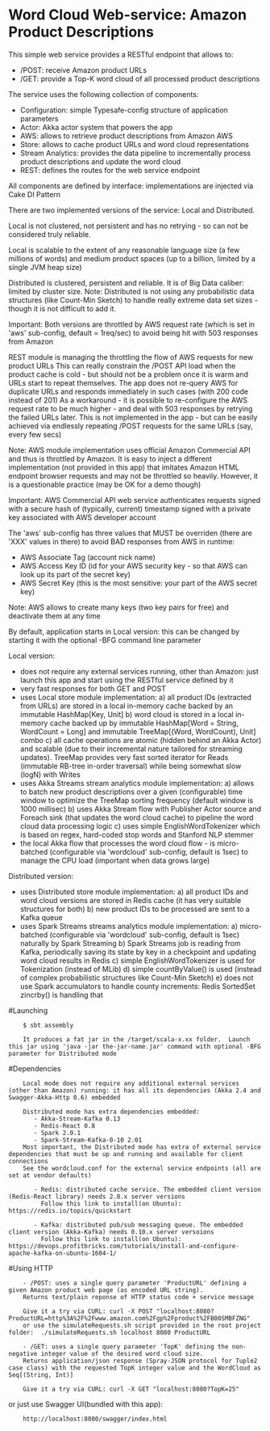 # Word Cloud Web-service: Amazon Product Descriptions
This simple web service provides a RESTful endpoint that allows to: 
   - /POST: receive Amazon product URLs
   - /GET: provide a Top-K word cloud of all processed product descriptions
   
The service uses the following collection of components:
  - Configuration: simple Typesafe-config structure of application parameters
  - Actor: Akka actor system that powers the app
  - AWS: allows to retrieve product descriptions from Amazon AWS
  - Store: allows to cache product URLs and word cloud representations
  - Stream Analytics: provides the data pipeline to incrementally process product descriptions and update the word cloud
  - REST: defines the routes for the web service endpoint

All components are defined by interface: implementations are injected via Cake DI Pattern
  
There are two implemented versions of the service: Local and Distributed. 

Local is not clustered, not persistent and has no retrying - so can not be considered truly reliable.

Local is scalable to the extent of any reasonable language size (a few millions of words) and medium product spaces (up to a billion, limited by a single JVM heap size)

Distributed is clustered, persistent and reliable. It is of Big Data caliber: limited by cluster size. 
Note: Distributed is not using any probabilistic data structures (like Count-Min Sketch) to handle really extreme data set sizes - though it is not difficult to add it.

Important: Both versions are throttled by AWS request rate (which is set in 'aws' sub-config, default = 1req/sec) to avoid being hit with 503 responses from Amazon

REST module is managing the throttling the flow of AWS requests for new product URLs 
This can really constrain the /POST API load when the product cache is cold - but should not be a problem once it is warm and URLs start to repeat themselves. 
The app does not re-query AWS for duplicate URLs and responds immediately in such cases (with 200 code instead of 201)
As a workaround - it is possible to re-configure the AWS request rate to be much higher - and deal with 503 responses by retrying the failed URLs later.
This is not implemented in the app - but can be easily achieved via endlessly repeating /POST requests for the same URLs (say, every few secs)

Note: AWS module implementation uses official Amazon Commercial API and thus is throttled by Amazon. 
It is easy to inject a different implementation (not provided in this app) that imitates Amazon HTML endpoint browser requests and may not be throttled so heavily. 
However, it is a questionable practice (may be OK for a demo though)
 
Important: AWS Commercial API web service authenticates requests signed with a secure hash of (typically, current) timestamp signed with a private key associated with AWS developer account

The 'aws' sub-config has three values that MUST be overriden (there are 'XXX' values in there) to avoid BAD responses from AWS in runtime:
   - AWS Associate Tag (account nick name)
   - AWS Access Key ID (id for your AWS security key - so that AWS can look up its part of the secret key)
   - AWS Secret Key (this is the most sensitive: your part of the AWS secret key)
   
Note: AWS allows to create many keys (two key pairs for free) and deactivate them at any time   

By default, application starts in Local version: this can be changed by starting it with the optional -BFG command line parameter   

Local version: 

  - does not require any external services running, other than Amazon: just launch this app and start using the RESTful service defined by it
  - very fast responses for both GET and POST 
  - uses Local store module implementation: 
       a) all product IDs (extracted from URLs) are stored in a local in-memory cache backed by an immutable HashMap[Key, Unit]
       b) word cloud is stored in a local in-memory cache backed up by immutable HashMap[Word = String, WordCount = Long] and immutable TreeMap[(Word, WordCount), Unit] combo
       c) all cache operations are atomic (hidden behind an Akka Actor) and scalable (due to their incremental nature tailored for streaming updates).
       TreeMap provides very fast sorted iterator for Reads (immutable RB-tree in-order traversal) while being somewhat slow (logN) with Writes 
  - uses Akka Streams stream analytics module implementation:
       a) allows to batch new product descriptions over a given (configurable) time window to optimize the TreeMap sorting frequency (default window is 1000 millisec)
       b) uses Akka Stream flow with Publisher Actor source and Foreach sink (that updates the word cloud cache) to pipeline the word cloud data processing logic
       c) uses simple EnglishWordTokenizer which is based on regex, hard-coded stop words and Stanford NLP stemmer
  - the local Akka flow that processes the word cloud flow - is micro-batched (configurable via 'wordcloud' sub-config, default is 1sec) to manage the CPU load (important when data grows large)

Distributed version:

  - uses Distributed store module implementation:
      a) all product IDs and word cloud versions are stored in Redis cache (it has very suitable structures for both)
      b) new product IDs to be processed are sent to a Kafka queue
  - uses Spark Streams streams analytics module implementation:
      a) micro-batched (configurable via 'wordcloud' sub-config, default is 1sec) naturally by Spark Streaming
      b) Spark Streams job is reading from Kafka, periodically saving its state by key in a checkpoint and updating word cloud results in Redis 
      c) simple EnglishWordTokenizer is used for Tokenization (instead of MLib)
      d) simple countByValue() is used (instead of complex probabilistic structures like Count-Min Sketch)
      e) does not use Spark accumulators to handle county increments: Redis SortedSet zincrby() is handling that
      
        
#Launching
        
        $ sbt assembly
        
        It produces a fat jar in the /target/scala-x.xx folder.  Launch this jar using 'java -jar the-jar-name.jar' command with optional -BFG parameter for Distributed mode

#Dependencies
       
        Local mode does not require any additional external services (other than Amazon) running: it has all its dependencies (Akka 2.4 and Swagger-Akka-Http 0.6) embedded
        
        Distributed mode has extra dependencies embedded: 
           - Akka-Stream-Kafka 0.13
           - Redis-React 0.8
           - Spark 2.0.1
           - Spark-Stream-Kafka-0-10 2.01
        Most important, the Distributed mode has extra of external service dependencies that must be up and running and available for client connections
        See the wordcloud.conf for the external service endpoints (all are set at vendor defaults)
         
           - Redis: distributed cache service. The embedded client version (Redis-React library) needs 2.8.x server versions
             Follow this link to install(on Ubuntu): https://redis.io/topics/quickstart
             
           - Kafka: distributed pub/sub messaging queue. The embedded client version (Akka-Kafka) needs 0.10.x server versoions
             Follow this link to install(on Ubuntu): https://devops.profitbricks.com/tutorials/install-and-configure-apache-kafka-on-ubuntu-1604-1/
         
#Using HTTP

    	- /POST: uses a single query parameter 'ProductURL' defining a given Amazon product web page (as encoded URL string). 
    	Returns text/plain reponse of HTTP status code + service message
    
    	Give it a try via CURL: curl -X POST "localhost:8080?ProductURL=http%3A%2F%2Fwww.amazon.com%2Fgp%2Fproduct%2FB00SMBFZNG"
        or use the simulateRequests.sh script provided in the root project folder:  ./simulateRequests.sh localhost 8080 ProductURL
    	
    	- /GET: uses a single query parameter 'TopK' defining the non-negative integer value of the desired word cloud size. 
    	Returns application/json response (Spray-JSON protocol for Tuple2 case class) with the requested TopK integer value and the WordCloud as Seq[(String, Int)]
    	
    	Give it a try via CURL: curl -X GET "localhost:8080?TopK=25"
    	
or just use Swagger UI(bundled with this app):

     	http://localhost:8080/swagger/index.html

